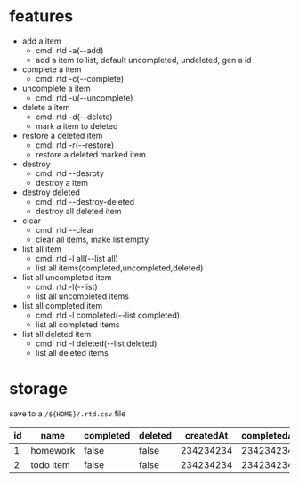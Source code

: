 # features
- add a item
    - cmd: rtd -a(--add) <item-name>
    - add a item to list, default uncompleted, undeleted, gen a id
- complete a item
    - cmd: rtd -c(--complete) <item-id>
- uncomplete a item
    - cmd: rtd -u(--uncomplete) <item-id>
- delete a item
    - cmd: rtd -d(--delete) <item-id>
    - mark a item to deleted
- restore a deleted item
    - cmd: rtd -r(--restore) <item-id>
    - restore a deleted marked item
- destroy
    - cmd: rtd --desroty <item-id>
    - destroy a item
- destroy deleted
    - cmd: rtd --destroy-deleted
    - destroy all deleted item
- clear
    - cmd: rtd --clear
    - clear all items, make list empty
- list all item
    - cmd: rtd -l all(--list all)
    - list all items(completed,uncompleted,deleted)
- list all uncompleted item
    - cmd: rtd -l(--list)
    - list all uncompleted items
- list all completed item
    - cmd: rtd -l completed(--list completed)
    - list all completed items
- list all deleted item
    - cmd: rtd -l deleted(--list deleted)
    - list all deleted items

# storage
save to a `/${HOME}/.rtd.csv` file

|id|name|completed|deleted|createdAt|completedAt|deletedAt|
|-|-|-|-|-|-|-|
|1|homework|false|false|234234234|234234234|234234234|
|2|todo item|false|false|234234234|234234234|234234234|
